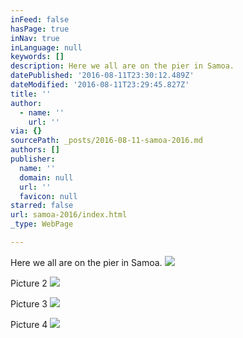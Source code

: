 ```yaml
---
inFeed: false
hasPage: true
inNav: true
inLanguage: null
keywords: []
description: Here we all are on the pier in Samoa.
datePublished: '2016-08-11T23:30:12.489Z'
dateModified: '2016-08-11T23:29:45.827Z'
title: ''
author:
  - name: ''
    url: ''
via: {}
sourcePath: _posts/2016-08-11-samoa-2016.md
authors: []
publisher:
  name: ''
  domain: null
  url: ''
  favicon: null
starred: false
url: samoa-2016/index.html
_type: WebPage

---
```

Here we all are on the pier in Samoa.
![](https://the-grid-user-content.s3-us-west-2.amazonaws.com/fff61fed-1531-4f7d-bff3-30a48035df5e.jpg)

Picture 2
![](https://the-grid-user-content.s3-us-west-2.amazonaws.com/6ede2f72-cbb4-431f-8b7f-0f34866f8714.jpg)

Picture 3
![](https://the-grid-user-content.s3-us-west-2.amazonaws.com/786ab151-55d1-4919-971d-154779903cb2.jpg)

Picture 4
![](https://the-grid-user-content.s3-us-west-2.amazonaws.com/9a1a2e0b-778f-415c-b4ed-3775a5dfa5e1.jpg)